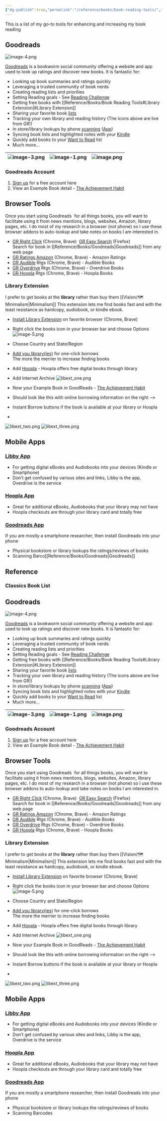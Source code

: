 ```yaml
---
{"dg-publish":true,"permalink":"/reference/books/book-reading-tools/","tags":["articles","web","🗃️"],"noteIcon":""}
---
```



This is a list of my go-to tools for enhancing and increasing my book reading

## Goodreads
![image-4.png](/img/user/Reference/Attachments/image-4.png)

[Goodreads](https://goodreads.com) is a bookworm social community offering a website and app used to look up ratings and discover new books.
It is fantastic for:
- Looking up book summaries and ratings quickly 
- Leveraging a trusted community of book nerds
- Creating reading lists and priorities
- Setting Reading goals - See [Reading Challenge](https://docs.google.com/document/d/1LpcZbqDVdEn0whCSfNKF9NC5YktbRK93DfF1oHQOYkg/edit#heading=h.17dp8vu)
- Getting free books with [[Reference/Books/Book Reading Tools#Library Extension\|#Library Extension]]
- Sharing your favorite book [lists](https://www.goodreads.com/list/popular_lists)
- Tracking your own library and reading history (The icons above are live from GR!)
- In store/library lookups by phone [scanning](https://www.goodreads.com/blog/show/913-goodreads-hack-scan-a-book-cover) ([App](https://docs.google.com/document/d/1LpcZbqDVdEn0whCSfNKF9NC5YktbRK93DfF1oHQOYkg/edit#heading=h.2s8eyo1))
- Syncing book lists and highlighted notes with your [Kindle](https://www.amazon.com/Kindle-eBooks/b?ie=UTF8&node=154606011)
- Quickly add books to your [Want to Read](https://www.goodreads.com/review/list/55896-mark?ref=nav_mybooks&shelf=to-read&sort=position) list
- Much more…

| ![image-3.png](/img/user/Reference/Attachments/image-3.png) | ![image-1.png](/img/user/Reference/Attachments/image-1.png) | ![image.png](/img/user/Reference/Attachments/image.png) |
| ---------------- | ---------------- | -------------- |
### Goodreads Account
1. [Sign up](https://www.goodreads.com/user/sign_up) for a free account here
2. View an Example Book detail - [The Achievement Habit](https://www.goodreads.com/book/show/23462640-the-achievement-habit)

## Browser Tools
Once you start using Goodreads  for all things books, you will want to facilitate using it from news mentions, blogs, websites, Amazon, library pages, etc.
I do most of my research in a browser (not phone) so I use these browser addons to auto-lookup and take notes on books I am interested in.

- [GR Right Click](https://chrome.google.com/webstore/detail/goodreads-right-click/fbicpmopjallgdpklipffmihodimmcbe?hl=en) (Chrome, Brave)  [GR Easy Search](https://addons.mozilla.org/en-US/firefox/addon/goodreads-easy-search/) (Firefox)  
    Search for book in [[Reference/Books/Goodreads\|Goodreads]] from any web page
- [GR Ratings Amazon](https://chrome.google.com/webstore/detail/goodreads-ratings-for-ama/fkkcefhhadenobhjnngfdahhlodolkjg?hl=en) (Chrome, Brave) - Amazon Ratings
- [GR Audible](https://chrome.google.com/webstore/detail/goodreads-ratings-in-audi/kjdbldainogjefeimhhmpcipidphjiho?hl=en) Rtgs (Chrome, Brave) - Audible Books
- [GR Overdrive](https://chrome.google.com/webstore/detail/goodreads-ratings-on-over/ooefaoacdclhcccchjnapjlclpkeblje/related?hl=en) Rtgs (Chrome, Brave) - Overdrive Books
- [GR Hoopla](https://chrome.google.com/webstore/detail/hoopla-extension/icihobphagpcnmkkhonhkkjleejoieam?hl=en) Rtgs (Chrome, Brave) - Hoopla Books
 
### Library Extension
I prefer to get books at the **library** rather than buy them [[Vision/🗺️ Minimalism\|Minimalism]]
This extension lets me find books fast and with the least resistance as hardcopy, audiobook, or kindle ebook.
- [Install Library Extension](https://www.libraryextension.com/) on favorite browser (Chrome, Brave)
- Right click the books icon in your browser bar and choose Options
![image-5.png](/img/user/Reference/Attachments/image-5.png)
- Choose Country and State/Region
- [Add you library(ies)](https://www.libraryextension.com/help/adding-a-library/) for one-click borrows  
    The more the merrier to increase finding books
- Add [Hoopla](https://www.libraryextension.com/help/adding-hoopla-as-a-catalog/) - Hoopla offers free digital books through library
- Add Internet Archive
![libext_one.png](/img/user/Reference/Attachments/libext_one.png)

- Now your Example Book in GoodReads - [The Achievement Habit](https://www.goodreads.com/book/show/23462640-the-achievement-habit)
- Should look like this with online borrowing information on the right -->
- Instant Borrow buttons if the book is available at your library or Hoopla
-
![libext_two.png](/img/user/Reference/Attachments/libext_two.png)
![libext_three.png](/img/user/Reference/Attachments/libext_three.png)

## Mobile Apps
### [Libby App](https://www.overdrive.com/apps/libby?ahttps://www.overdrive.com/apps/libby?)
- For getting digital eBooks and Audiobooks into your devices (Kindle or Smartphone)
- Don’t get confused by various sites and links, Libby is the app, Overdrive is the service

### [Hoopla App](https://www.hoopladigital.com/about)
- Great for additional eBooks, Audiobooks that your library may not have
- Hoopla checkouts are through your library card and totally free

### [Goodreads App](https://www.google.com/search?q=Goodreads+app+free+download)
If you are mostly a smartphone researcher, then install Goodreads into your phone
- Physical bookstore or library lookups the ratings/reviews of books
- Scanning Barco[[Reference/Books/Goodreads\|Goodreads]]
  
## Reference

### Classics Book List
## Goodreads
![image-4.png](/img/user/Reference/Attachments/image-4.png)

[Goodreads](https://goodreads.com) is a bookworm social community offering a website and app used to look up ratings and discover new books.
It is fantastic for:
- Looking up book summaries and ratings quickly 
- Leveraging a trusted community of book nerds
- Creating reading lists and priorities
- Setting Reading goals - See [Reading Challenge](https://docs.google.com/document/d/1LpcZbqDVdEn0whCSfNKF9NC5YktbRK93DfF1oHQOYkg/edit#heading=h.17dp8vu)
- Getting free books with [[Reference/Books/Book Reading Tools#Library Extension\|#Library Extension]]
- Sharing your favorite book [lists](https://www.goodreads.com/list/popular_lists)
- Tracking your own library and reading history (The icons above are live from GR!)
- In store/library lookups by phone [scanning](https://www.goodreads.com/blog/show/913-goodreads-hack-scan-a-book-cover) ([App](https://docs.google.com/document/d/1LpcZbqDVdEn0whCSfNKF9NC5YktbRK93DfF1oHQOYkg/edit#heading=h.2s8eyo1))
- Syncing book lists and highlighted notes with your [Kindle](https://www.amazon.com/Kindle-eBooks/b?ie=UTF8&node=154606011)
- Quickly add books to your [Want to Read](https://www.goodreads.com/review/list/55896-mark?ref=nav_mybooks&shelf=to-read&sort=position) list
- Much more…

| ![image-3.png](/img/user/Reference/Attachments/image-3.png) | ![image-1.png](/img/user/Reference/Attachments/image-1.png) | ![image.png](/img/user/Reference/Attachments/image.png) |
| ---------------- | ---------------- | -------------- |
### Goodreads Account
1. [Sign up](https://www.goodreads.com/user/sign_up) for a free account here
2. View an Example Book detail - [The Achievement Habit](https://www.goodreads.com/book/show/23462640-the-achievement-habit)

## Browser Tools
Once you start using Goodreads  for all things books, you will want to facilitate using it from news mentions, blogs, websites, Amazon, library pages, etc.
I do most of my research in a browser (not phone) so I use these browser addons to auto-lookup and take notes on books I am interested in.

- [GR Right Click](https://chrome.google.com/webstore/detail/goodreads-right-click/fbicpmopjallgdpklipffmihodimmcbe?hl=en) (Chrome, Brave)  [GR Easy Search](https://addons.mozilla.org/en-US/firefox/addon/goodreads-easy-search/) (Firefox)  
    Search for book in [[Reference/Books/Goodreads\|Goodreads]] from any web page
- [GR Ratings Amazon](https://chrome.google.com/webstore/detail/goodreads-ratings-for-ama/fkkcefhhadenobhjnngfdahhlodolkjg?hl=en) (Chrome, Brave) - Amazon Ratings
- [GR Audible](https://chrome.google.com/webstore/detail/goodreads-ratings-in-audi/kjdbldainogjefeimhhmpcipidphjiho?hl=en) Rtgs (Chrome, Brave) - Audible Books
- [GR Overdrive](https://chrome.google.com/webstore/detail/goodreads-ratings-on-over/ooefaoacdclhcccchjnapjlclpkeblje/related?hl=en) Rtgs (Chrome, Brave) - Overdrive Books
- [GR Hoopla](https://chrome.google.com/webstore/detail/hoopla-extension/icihobphagpcnmkkhonhkkjleejoieam?hl=en) Rtgs (Chrome, Brave) - Hoopla Books
 
### Library Extension
I prefer to get books at the **library** rather than buy them [[Vision/🗺️ Minimalism\|Minimalism]]
This extension lets me find books fast and with the least resistance as hardcopy, audiobook, or kindle ebook.
- [Install Library Extension](https://www.libraryextension.com/) on favorite browser (Chrome, Brave)
- Right click the books icon in your browser bar and choose Options
![image-5.png](/img/user/Reference/Attachments/image-5.png)
- Choose Country and State/Region
- [Add you library(ies)](https://www.libraryextension.com/help/adding-a-library/) for one-click borrows  
    The more the merrier to increase finding books
- Add [Hoopla](https://www.libraryextension.com/help/adding-hoopla-as-a-catalog/) - Hoopla offers free digital books through library
- Add Internet Archive
![libext_one.png](/img/user/Reference/Attachments/libext_one.png)

- Now your Example Book in GoodReads - [The Achievement Habit](https://www.goodreads.com/book/show/23462640-the-achievement-habit)
- Should look like this with online borrowing information on the right -->
- Instant Borrow buttons if the book is available at your library or Hoopla
-
![libext_two.png](/img/user/Reference/Attachments/libext_two.png)
![libext_three.png](/img/user/Reference/Attachments/libext_three.png)

## Mobile Apps
### [Libby App](https://www.overdrive.com/apps/libby?ahttps://www.overdrive.com/apps/libby?)
- For getting digital eBooks and Audiobooks into your devices (Kindle or Smartphone)
- Don’t get confused by various sites and links, Libby is the app, Overdrive is the service

### [Hoopla App](https://www.hoopladigital.com/about)
- Great for additional eBooks, Audiobooks that your library may not have
- Hoopla checkouts are through your library card and totally free

### [Goodreads App](https://www.google.com/search?q=Goodreads+app+free+download)
If you are mostly a smartphone researcher, then install Goodreads into your phone
- Physical bookstore or library lookups the ratings/reviews of books
- Scanning Barcodes
